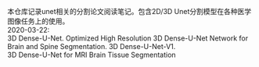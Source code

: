 本仓库记录unet相关的分割论文阅读笔记。包含2D/3D Unet分割模型在各种医学图像任务上的使用。  
2020-03-22:  
3D Dense-U-Net. 
Optimized High Resolution 3D Dense-U-Net Network for Brain and Spine Segmentation. 
3D Dense-U-Net-V1.  
3D Dense-U-Net for MRI Brain Tissue Segmentation

